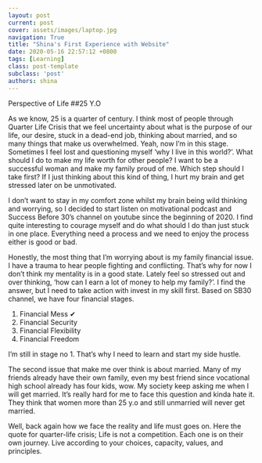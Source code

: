 ```yaml
---
layout: post
current: post
cover: assets/images/laptop.jpg
navigation: True
title: "Shina's First Experience with Website"
date: 2020-05-16 22:57:12 +0800
tags: [Learning]
class: post-template
subclass: 'post'
authors: shina
---
```


Perspective of Life
##25 Y.O

As we know, 25 is a quarter of century. I think most of people through Quarter Life Crisis that we feel uncertainty about what is the purpose of our life, our desire, stuck in a dead-end job, thinking about married, and so many things that make us overwhelmed. Yeah, now I’m in this stage. Sometimes I feel lost and questioning myself ‘why I live in this world?’. What should I do to make my life worth for other people? I want to be a successful woman and make my family proud of me. Which step should I take first? If I just thinking about this kind of thing, I hurt my brain and get stressed later on be unmotivated.  

I don’t want to stay in my comfort zone whilst my brain being wild thinking and worrying, so I decided to start listen on motivational podcast and Success Before 30’s channel on youtube since the beginning of 2020. I find quite interesting to courage myself and do what should I do than just stuck in one place. Everything need a process and we need to enjoy the process either is good or bad.

Honestly, the most thing that I’m worrying about is my family financial issue. I have a trauma to hear people fighting and conflicting. That’s why for now I don’t think my mentality is in a good state. Lately feel so stressed out and over thinking, ‘how can I earn a lot of money to help my family?’. I find the answer, but I need to take action with invest in my skill first. Based on SB30 channel, we have four financial stages.

1.	Financial Mess ✔
2.	Financial Security
3.	Financial Flexibility
4.	Financial Freedom

I’m still in stage no 1. That’s why I need to learn and start my side hustle.

The second issue that make me over think is about married. Many of my friends already have their own family, even my best friend since vocational high school already has four kids, wow. My society keep asking me when I will get married. It’s really hard for me to face this question and kinda hate it. They think that women more than 25 y.o and still unmarried will never get married. 

Well, back again how we face the reality and life must goes on. Here the quote for quarter-life crisis; Life is not a competition. Each one is on their own journey. Live according to your choices, capacity, values, and principles. 
